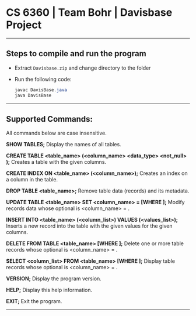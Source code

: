 # CS 6360 | Team Bohr | Davisbase Project

---

## Steps to compile and run the program

- Extract `Davisbase.zip` and change directory to the folder

- Run the following code:

  ```java
  javac DavisBase.java
  java DavisBase
  ```

---

## Supported Commands:

All commands below are case insensitive.

**SHOW TABLES;**
Display the names of all tables.

**CREATE TABLE <table_name> (<column_name> <data_type> <not_null> <unique>);**
Creates a table with the given columns.

**CREATE INDEX ON <table_name> (<column_name>);**
Creates an index on a column in the table.

**DROP TABLE <table_name>;**
Remove table data (records) and its metadata.

**UPDATE TABLE <table_name> SET <column_name> = <value> [WHERE <condition>];**
Modify records data whose optional <condition>
is <column_name> = <value>.

**INSERT INTO <table_name> (<column_list>) VALUES (<values_list>);**
Inserts a new record into the table with the given values for the given columns.

**DELETE FROM TABLE <table_name> [WHERE <condition>];**
Delete one or more table records whose optional <condition>
is <column_name> = <value>.

**SELECT <column_list> FROM <table_name> [WHERE <condition>];**
Display table records whose optional <condition>
is <column_name> = <value>.

**VERSION;**
Display the program version.

**HELP;**
Display this help information.

**EXIT;**
Exit the program.

---
